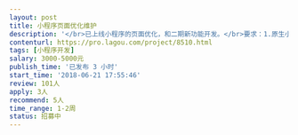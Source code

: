 ```yaml
---                
layout: post       
title: 小程序页面优化维护           
description: '</br>已上线小程序的页面优化，和二期新功能开发。</br>要求：1.原生小程序开发熟练</br>2. 熟练css，</br>3.会VUE开发</br>4.时间充裕  能立即投入开发</br>5.必须是深圳个人或小团队</br>价格可谈。</br>'     
contenturl: https://pro.lagou.com/project/8510.html      
tags: [小程序开发]            
salary: 3000-5000元          
publish_time: '已发布 3 小时'         
start_time: '2018-06-21 17:55:46'           
review: 101人                   
apply: 3人                   
recommend: 5人                   
time_range: 1-2周              
status: 招募中                  
---                 
```


